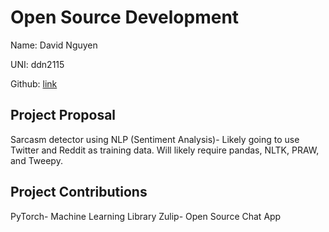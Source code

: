 # Open Source Development

Name: David Nguyen

UNI: ddn2115

Github: [link](https://github.com/DavidNguyen2002)


## Project Proposal
Sarcasm detector using NLP (Sentiment Analysis)- Likely going to use Twitter
and Reddit as training data. Will likely require pandas, NLTK, PRAW, and
Tweepy.

## Project Contributions
PyTorch- Machine Learning Library
Zulip- Open Source Chat App
